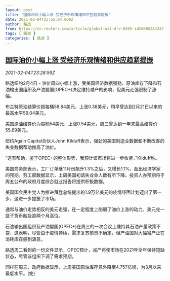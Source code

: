 ```yaml
---
layout: post
title: "国际油价小幅上涨 受经济乐观情绪和供应趋紧提振"
date: 2021-02-04T23:55:04.000Z
author: 路透
from: https://cn.reuters.com/article/global-oil-drv-0205-idCNKBS2A4337
tags: [ 路透 ]
categories: [ 路透 ]
---
```

<!--1612482904000-->
[国际油价小幅上涨 受经济乐观情绪和供应趋紧提振](https://cn.reuters.com/article/global-oil-drv-0205-idCNKBS2A4337)
------

<div>
<div><i>2021-02-04T23:28:59Z</i></div><p>路透纽约2月4日 - 油价周四小幅上涨，受美国经济数据强劲、原油库存下降和石油输出国组织及产油盟国(OPEC+)决定维持减产的影响，但美元走强限制了涨幅。</p><p>布兰特原油结算价报每桶58.84美元，上涨0.38美元，稍早曾达到2月21日以来的最高水平59.04美元。</p><p>美国原油结算价为每桶54美元，上涨0.54美元，周三曾达到一年来最高结算价55.69美元。</p><p>纽约Again Capital合伙人John Kilduff表示，强劲的美国制造业数据和不断改善的失业数据帮助推高了油价。</p><p>“这有帮助，鉴于OPEC+的整体形势，我预计该市场将进一步收紧，”Kilduff称。</p><p>美国商务部表示，工厂订单继11月份飙升1.3%之后，又增长1.1%，超出经济学家的预期。劳工部数据显示，上周美国初请失业金人数有所下降。投资人亦预期将于周五公布的政府月度综合就业报告将提供积极数据。</p><p>美国国会民主党人为推进拜登总统提出的1.9万亿美元的疫情纾困计划迈出了第一步，这进一步提振了市场。</p><p>通常与油价走势相反的美元走强，在一定程度上削弱了油价上涨的动力。美元兑一篮子货币触及逾两个月高位。</p><p>石油输出国组织及产油盟国(OPEC+)在周三的一次会议上维持其石油产量政策不变，这表明，尽管由于疫情持续，需求复苏前景不确定，但产油国对大幅减产正在消耗库存感到满意。</p><p>路透周二看到的一份文件显示，OPEC预计，减产将使市场在2021年全年保持短缺状态，尽管该组织下调了需求预期。</p><p>同样在周三，政府数据显示，上周美国原油库存意外降至4.757亿桶，为3月以来最低水平。(完)</p>
</div>
